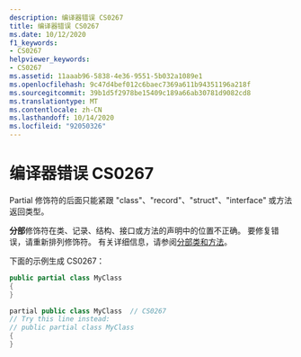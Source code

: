 ```yaml
---
description: 编译器错误 CS0267
title: 编译器错误 CS0267
ms.date: 10/12/2020
f1_keywords:
- CS0267
helpviewer_keywords:
- CS0267
ms.assetid: 11aaab96-5838-4e36-9551-5b032a1089e1
ms.openlocfilehash: 9c47d4bef012c6baec7369a611b94351196a218f
ms.sourcegitcommit: 39b1d5f2978be15409c189a66ab30781d9082cd8
ms.translationtype: MT
ms.contentlocale: zh-CN
ms.lasthandoff: 10/14/2020
ms.locfileid: "92050326"
---
```

# <a name="compiler-error-cs0267"></a>编译器错误 CS0267

Partial 修饰符的后面只能紧跟 "class"、"record"、"struct"、"interface" 或方法返回类型。

**分部**修饰符在类、记录、结构、接口或方法的声明中的位置不正确。 要修复错误，请重新排列修饰符。 有关详细信息，请参阅[分部类和方法](../programming-guide/classes-and-structs/partial-classes-and-methods.md)。

下面的示例生成 CS0267：

```csharp
public partial class MyClass
{
}

partial public class MyClass  // CS0267
// Try this line instead:
// public partial class MyClass
{
}
```
